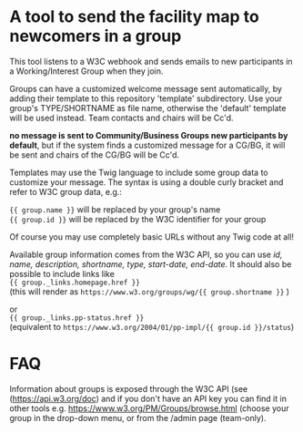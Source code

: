 
A tool to send the facility map to newcomers in a group
=======================================================

This tool listens to a W3C webhook and sends emails to 
new participants in a Working/Interest Group when they join.

Groups can have a customized welcome message sent automatically, by adding their template to this repository 'template' subdirectory. 
Use your group's TYPE/SHORTNAME as file name, otherwise the 'default' template will be used instead.
Team contacts and chairs will be Cc'd.

__no message is sent to Community/Business Groups new participants by default__, but if the system finds a customized message for a CG/BG, it will be sent and chairs of the CG/BG will be Cc'd.

Templates may use the Twig language to include some group data to customize your message.
The syntax is using a double curly bracket and refer to W3C group data, e.g.:

`{{ group.name }}`  will be replaced by your group's name  
`{{ group.id }}`  will be replaced by the W3C identifier for your group

Of course you may use completely basic URLs without any Twig code at all!

Available group information comes from the W3C API, so you can use
*id, name, description, shortname, type, start-date, end-date.*
It should also be possible to include links like  
`{{ group._links.homepage.href }}`  
(this will render as `https://www.w3.org/groups/wg/{{ group.shortname }}` )  

or  
`{{ group._links.pp-status.href }}`   
(equivalent to `https://www.w3.org/2004/01/pp-impl/{{ group.id }}/status`)

FAQ
===
Information about groups is exposed through the W3C API (see (https://api.w3.org/doc) and if you don't have an API key you can find it
in other tools e.g. https://www.w3.org/PM/Groups/browse.html (choose your group in the drop-down menu, or from the /admin page (team-only).
